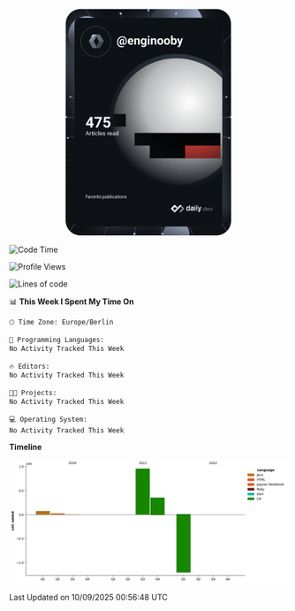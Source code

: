 <p align="center">
<a href="https://app.daily.dev/enginooby"><img src="devcard.svg" width="300" alt="enginooby's Dev Card"/></a>
</p>

<!--START_SECTION:waka-->
![Code Time](http://img.shields.io/badge/Code%20Time-317%20hrs%2046%20mins-blue)

![Profile Views](http://img.shields.io/badge/Profile%20Views-0-blue)

![Lines of code](https://img.shields.io/badge/From%20Hello%20World%20I%27ve%20Written-1.4%20million%20lines%20of%20code-blue)

📊 **This Week I Spent My Time On** 

```text
🕑︎ Time Zone: Europe/Berlin

💬 Programming Languages: 
No Activity Tracked This Week

🔥 Editors: 
No Activity Tracked This Week

🐱‍💻 Projects: 
No Activity Tracked This Week

💻 Operating System: 
No Activity Tracked This Week
```

**Timeline**

![Lines of Code chart](https://raw.githubusercontent.com/enginooby/enginooby/main/assets/bar_graph.png)


 Last Updated on 10/09/2025 00:56:48 UTC
<!--END_SECTION:waka-->
